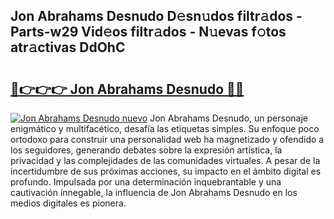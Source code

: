 ## Jon Abrahams Desnudo D𝚎sn𝚞dos filtr𝚊dos - Parts-w29 Vid𝚎os filtr𝚊dos - N𝚞evas f𝚘tos atr𝚊ctivas DdOhC

# <h2><a href="http://mb683ln.tromn.icu/?c=Jon+Abrahams+Desnudo">🔗👉👉👉 Jon Abrahams Desnudo 🔗🔗</a></h2>

[![Jon Abrahams Desnudo nuevo](https://i.imgur.com/pEAQMta.gif)](http://mb683ln.tromn.icu/?c=Jon+Abrahams+Desnudo)
Jon Abrahams Desnudo, un personaje enigmático y multifacético, desafía las etiquetas simples. Su enfoque poco ortodoxo para construir una personalidad web ha magnetizado y ofendido a los seguidores, generando debates sobre la expresión artística, la privacidad y las complejidades de las comunidades virtuales. A pesar de la incertidumbre de sus próximas acciones, su impacto en el ámbito digital es profundo. Impulsada por una determinación inquebrantable y una cautivación innegable, la influencia de Jon Abrahams Desnudo en los medios digitales es pionera.
